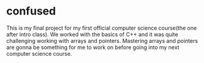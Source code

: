# confused
This is my final project for my first official computer science course(the one after intro class).
We worked with the basics of C++ and it was quite challenging working with arrays and pointers. 
Mastering arrays and pointers are gonna be something for me to work on before going into my next computer science course.

